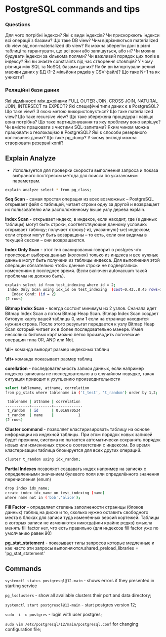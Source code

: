 # PostgreSQL commands and tips

### Questions

Для чого потрібні індекси?
Які є види індексів?
Чи прискорюють індекси всі операції з базами?
Що таке DB view?
Чим відрізняються materialized db view від non-materialized db view?
Як можна зберегти дані в різні таблиці та гарантувати, що всі вони або запишуться, або ні?
Чи можна будувати індекси за кількома полями? Чи важливий порядок цих полів в індексу?
Які ви знаєте constraints під час створення стовпців?
У чому різниця між SQL та NoSQL базами даних?
Як би ви імпортували великі масиви даних у БД (1–2 мільйони рядків у CSV-файл)?
Що таке N+1 та як уникати?

### Реляційні бази даних

Які відмінності між джоінами FULL OUTER JOIN, CROSS JOIN, NATURAL JOIN, INTERSECT та EXPECT?
Які специфічні типи даних є в PostgreSQL?
Що таке view? З якою метою використовується?
Що таке materialized view?
Що таке recursive view?
Що таке збережена процедура і навіщо вона потрібна?
Що таке партиціонування та яку проблему воно вирішує?
Чи вмієте працювати з чистими SQL-запитами?
Яким чином можна працювати з геолокацією в PostgreSQL?
Які є способи резервного копіювання даних? Що таке pg_dump? У якому вигляді можна створювати резервні копії?

## Explain Analyze

- Используется для проверки скорости выполнения запроса и показа выбраного постгресом метода для поиска по указаномым параметрам.

```sh
explain analyze select * from pg_class;
```

**Seq Scan** - самая простая операция из всех возможных – PostgreSQL открывает файл с таблицей, читает строки одну за другой и возвращает их пользователю или расположенному выше узлу дерева explain.

**Index Scan** - открывает индекс; в индексе, если находит, где (в данных таблицы) могут быть строки, соответствующие данному условию: открывает таблицу; получает строку(-и), указанную(-ые) индексом;
если строки могут быть возвращены – то есть, если они видимы в текущей сессии – они возвращаются.

**Index Only Scan** - этот тип сканирования говорит о postgres что происходит выборка данных (колонок) только из индекса и все нужные данные могут быть получени из таблицы индекса. Для выполнения этой операции обязательно чтобы данные строки не подвергались изменениям в последнее время. (Если включен autovacuum такой проблемы не должно быть).

```sh
explain select id from test_indexing where id = 2;
 Index Only Scan using idx_id on test_indexing  (cost=0.43..8.45 rows=1 width=4)
   Index Cond: (id = 2)
(2 rows)
```

**Bitmap Index Scan** - всегда состоит минимум из 2 узлов. Сначала идет Bitmap Index Scan а потом Bitmap Heap Scan. Bitmap Index Scan создает битовую карту вашей таблицы 0, или 1 если на странице находится нужная строка. После этого результат передается к узлу Bitmap Heap Scan который читает их в более последовательно  манере. Имея несколько битовых карт можно легко производить логические операции типа OR, AND или Not.

**\di+** команда выводит размер индексных таблиц

**\dt+** команда показывает размер таблиц

**corellation** - последовательность записи данных, если например индексы записаны не последовательно а в случайном порядке, такая ситуация приводит к ухутшению производительности

```sh
select tablename, attname, correlation
from pg_stats where tablename in ('t_test', 't_random') order by 1,2;

 tablename | attname | correlation
-----------+---------+-------------
 t_random  | id      | 0.016970534
 t_random  | name    |           1
(2 rows)
```

**Cluster command** - позволяет кластиризировать таблицу на основе информации из индехной таблицы. При этом порядок новых записей будет прежним, система не пытается автоматически сохранять порядок новых или изменненых строк в соответствии с индексом. Во время кластеризации таблица блокируется для всех других операций.

```sh
cluster t_random using idx_random;
```

**Partial Indexes** позволяет создавать индех например на записях с определенными значением булевого поля или определённого значения перечисления (enum)

```sh
drop index idx_name;
create index idx_name on test_indexing (name)
where name not in ('bob','alice');
```

**Fill Factor** - определяет степень заполнености страницы (блоков данных) таблиц на диске и то, сколько нужно оставить свободного места в блоках для записи туда изменённых версий кортежей. Таблицы в которых записи не изменяются никогда(или крайне редко) смысла менять fill factor нет, что есть правильно (для индексов fill factor уже по умолчанию равен 90)

**pg_stat_statement** - показывает типы запросов которые медленные и как часто эти запросы выполняются.shared_preload_libraries = 'pg_stat_statement'

## Commands

`systemctl status postgresql@12-main` - shows errors if they presented in starting service

`pg_lsclusters` - show all available clusters their port and data directory;

`systemctl start postgresql@12-main` - start postgres version 12;

`sudo -i -u postgres` - login with user postgres;

`sudo vim /etc/postgresql/12/main/postgresql.conf` for changing configuration file;
